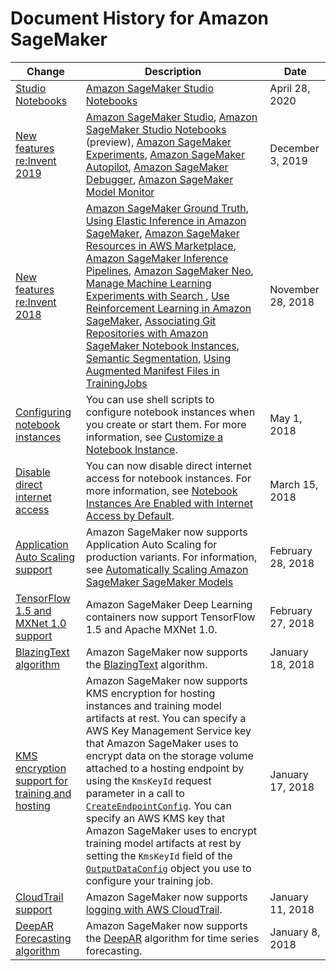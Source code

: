 # Document History for Amazon SageMaker<a name="doc-history"></a>

| Change | Description | Date | 
| --- |--- |--- |
| [Studio Notebooks](https://docs.aws.amazon.com/sagemaker/latest/dg/whatis.html) |  [Amazon SageMaker Studio Notebooks](https://docs.aws.amazon.com/sagemaker/latest/dg/notebooks.html)  | April 28, 2020 | 
| [New features re:Invent 2019](https://docs.aws.amazon.com/sagemaker/latest/dg/whatis.html) |  [Amazon SageMaker Studio](https://docs.aws.amazon.com/sagemaker/latest/dg/gs-studio.html), [Amazon SageMaker Studio Notebooks](https://docs.aws.amazon.com/sagemaker/latest/dg/notebooks.html) \(preview\), [Amazon SageMaker Experiments](https://docs.aws.amazon.com/sagemaker/latest/dg/experiments.html), [Amazon SageMaker Autopilot](https://docs.aws.amazon.com/sagemaker/latest/dg/autopilot-automate-model-development.html), [Amazon SageMaker Debugger](https://docs.aws.amazon.com/sagemaker/latest/dg/train-debugger.html), [Amazon SageMaker Model Monitor](https://docs.aws.amazon.com/sagemaker/latest/dg/model-monitor.html)  | December 3, 2019 | 
| [New features re:Invent 2018](https://docs.aws.amazon.com/sagemaker/latest/dg/whatis.html) | [Amazon SageMaker Ground Truth](https://docs.aws.amazon.com/sagemaker/latest/dg/sms.html), [Using Elastic Inference in Amazon SageMaker](https://docs.aws.amazon.com/sagemaker/latest/dg/ei.html), [Amazon SageMaker Resources in AWS Marketplace](https://docs.aws.amazon.com/sagemaker/latest/dg/sagemaker-marketplace.html), [Amazon SageMaker Inference Pipelines](https://docs.aws.amazon.com/sagemaker/latest/dg/inference-pipelines.html), [Amazon SageMaker Neo](https://docs.aws.amazon.com/sagemaker/latest/dg/Neo.html), [Manage Machine Learning Experiments with Search ](https://docs.aws.amazon.com/sagemaker/latest/dg/search.html), [Use Reinforcement Learning in Amazon SageMaker](https://docs.aws.amazon.com/sagemaker/latest/dg/reinforcement-learning.html), [Associating Git Repositories with Amazon SageMaker Notebook Instances](https://docs.aws.amazon.com/sagemaker/latest/dg/nbi-git-repo.html), [Semantic Segmentation](https://docs.aws.amazon.com/sagemaker/latest/dg/semantic-segmentation.html), [Using Augmented Manifest Files in TrainingJobs](https://docs.aws.amazon.com/sagemaker/latest/dg/augmented-manifest.html) | November 28, 2018 | 
| [Configuring notebook instances](https://docs.aws.amazon.com/sagemaker/latest/dg/notebook-lifecycle-config.html) | You can use shell scripts to configure notebook instances when you create or start them\. For more information, see [Customize a Notebook Instance](https://docs.aws.amazon.com/sagemaker/latest/dg/notebook-lifecycle-config.html)\. | May 1, 2018 | 
| [Disable direct internet access](https://docs.aws.amazon.com/sagemaker/latest/dg/appendix-additional-considerations.html#appendix-notebook-and-internet-access) | You can now disable direct internet access for notebook instances\. For more information, see [Notebook Instances Are Enabled with Internet Access by Default](https://docs.aws.amazon.com/sagemaker/latest/dg/appendix-additional-considerations.html#appendix-notebook-and-internet-access)\. | March 15, 2018 | 
| [Application Auto Scaling support](https://docs.aws.amazon.com/sagemaker/latest/dg/endpoint-auto-scaling.html) | Amazon SageMaker now supports Application Auto Scaling for production variants\. For information, see [Automatically Scaling Amazon SageMaker SageMaker Models](https://docs.aws.amazon.com/sagemaker/latest/dg/endpoint-auto-scaling.html) | February 28, 2018 | 
| [TensorFlow 1\.5 and MXNet 1\.0 support](#doc-history) | Amazon SageMaker Deep Learning containers now support TensorFlow 1\.5 and Apache MXNet 1\.0\. | February 27, 2018 | 
| [BlazingText algorithm](https://docs.aws.amazon.com/sagemaker/latest/dg/blazingtext.html) | Amazon SageMaker now supports the [BlazingText](https://docs.aws.amazon.com/sagemaker/latest/dg/blazingtext.html) algorithm\. | January 18, 2018 | 
| [KMS encryption support for training and hosting](https://docs.aws.amazon.com/sagemaker/latest/APIReference/API_CreateEndpointConfig.html) | Amazon SageMaker now supports KMS encryption for hosting instances and training model artifacts at rest\. You can specify a AWS Key Management Service key that Amazon SageMaker uses to encrypt data on the storage volume attached to a hosting endpoint by using the `KmsKeyId` request parameter in a call to [ `CreateEndpointConfig`](https://docs.aws.amazon.com/sagemaker/latest/APIReference/API_CreateEndpointConfig.html)\. You can specify an AWS KMS key that Amazon SageMaker uses to encrypt training model artifacts at rest by setting the `KmsKeyId` field of the [ `OutputDataConfig`](https://docs.aws.amazon.com/sagemaker/latest/APIReference/API_OutputDataConfig.html) object you use to configure your training job\. | January 17, 2018 | 
| [CloudTrail support](https://docs.aws.amazon.com/sagemaker/latest/dg/logging-using-cloudtrail.html) | Amazon SageMaker now supports [logging with AWS CloudTrail](https://docs.aws.amazon.com/sagemaker/latest/dg/logging-using-cloudtrail.html)\. | January 11, 2018 | 
| [DeepAR Forecasting algorithm](https://docs.aws.amazon.com/sagemaker/latest/dg/deepar.html) | Amazon SageMaker now supports the [DeepAR](https://docs.aws.amazon.com/sagemaker/latest/dg/deepar.html) algorithm for time series forecasting\. | January 8, 2018 | 